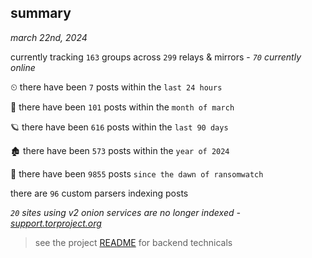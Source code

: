 
## summary
_march 22nd, 2024_

currently tracking `163` groups across `299` relays & mirrors - _`70` currently online_

⏲ there have been `7` posts within the `last 24 hours`

🦈 there have been `101` posts within the `month of march`

🪐 there have been `616` posts within the `last 90 days`

🏚 there have been `573` posts within the `year of 2024`

🦕 there have been `9855` posts `since the dawn of ransomwatch`

there are `96` custom parsers indexing posts

_`20` sites using v2 onion services are no longer indexed - [support.torproject.org](https://support.torproject.org/onionservices/v2-deprecation/)_

> see the project [README](https://github.com/joshhighet/ransomwatch#ransomwatch--) for backend technicals
